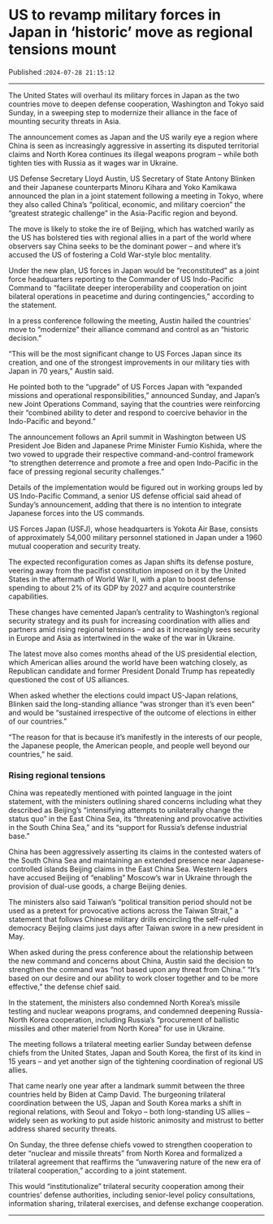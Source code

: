 # US to revamp military forces in Japan in ‘historic’ move as regional tensions mount

Published :`2024-07-28 21:15:12`

---

The United States will overhaul its military forces in Japan as the two countries move to deepen defense cooperation, Washington and Tokyo said Sunday, in a sweeping step to modernize their alliance in the face of mounting security threats in Asia.

The announcement comes as Japan and the US warily eye a region where China is seen as increasingly aggressive in asserting its disputed territorial claims and North Korea continues its illegal weapons program – while both tighten ties with Russia as it wages war in Ukraine.

US Defense Secretary Lloyd Austin, US Secretary of State Antony Blinken and their Japanese counterparts Minoru Kihara and Yoko Kamikawa announced the plan in a joint statement following a meeting in Tokyo, where they also called China’s “political, economic, and military coercion” the “greatest strategic challenge” in the Asia-Pacific region and beyond.

The move is likely to stoke the ire of Beijing, which has watched warily as the US has bolstered ties with regional allies in a part of the world where observers say China seeks to be the dominant power – and where it’s accused the US of fostering a Cold War-style bloc mentality.

Under the new plan, US forces in Japan would be “reconstituted” as a joint force headquarters reporting to the Commander of US Indo-Pacific Command to “facilitate deeper interoperability and cooperation on joint bilateral operations in peacetime and during contingencies,” according to the statement.

In a press conference following the meeting, Austin hailed the countries’ move to “modernize” their alliance command and control as an “historic decision.”

“This will be the most significant change to US Forces Japan since its creation, and one of the strongest improvements in our military ties with Japan in 70 years,” Austin said.

He pointed both to the “upgrade” of US Forces Japan with “expanded missions and operational responsibilities,” announced Sunday, and Japan’s new Joint Operations Command, saying that the countries were reinforcing their “combined ability to deter and respond to coercive behavior in the Indo-Pacific and beyond.”

The announcement follows an April summit in Washington between US President Joe Biden and Japanese Prime Minister Fumio Kishida, where the two vowed to upgrade their respective command-and-control framework “to strengthen deterrence and promote a free and open Indo-Pacific in the face of pressing regional security challenges.”

Details of the implementation would be figured out in working groups led by US Indo-Pacific Command, a senior US defense official said ahead of Sunday’s announcement, adding that there is no intention to integrate Japanese forces into the US commands.

US Forces Japan (USFJ), whose headquarters is Yokota Air Base, consists of approximately 54,000 military personnel stationed in Japan under a 1960 mutual cooperation and security treaty.

The expected reconfiguration comes as Japan shifts its defense posture, veering away from the pacifist constitution imposed on it by the United States in the aftermath of World War II, with a plan to boost defense spending to about 2% of its GDP by 2027 and acquire counterstrike capabilities.

These changes have cemented Japan’s centrality to Washington’s regional security strategy and its push for increasing coordination with allies and partners amid rising regional tensions – and as it increasingly sees security in Europe and Asia as intertwined in the wake of the war in Ukraine.

The latest move also comes months ahead of the US presidential election, which American allies around the world have been watching closely, as Republican candidate and former President Donald Trump has repeatedly questioned the cost of US alliances.

When asked whether the elections could impact US-Japan relations, Blinken said the long-standing alliance “was stronger than it’s even been” and would be “sustained irrespective of the outcome of elections in either of our countries.”

“The reason for that is because it’s manifestly in the interests of our people, the Japanese people, the American people, and people well beyond our countries,” he said.

### Rising regional tensions

China was repeatedly mentioned with pointed language in the joint statement, with the ministers outlining shared concerns including what they described as Beijing’s “intensifying attempts to unilaterally change the status quo” in the East China Sea, its “threatening and provocative activities in the South China Sea,” and its “support for Russia’s defense industrial base.”

China has been aggressively asserting its claims in the contested waters of the South China Sea and maintaining an extended presence near Japanese-controlled islands Beijing claims in the East China Sea. Western leaders have accused Beijing of “enabling” Moscow’s war in Ukraine through the provision of dual-use goods, a charge Beijing denies.

The ministers also said Taiwan’s “political transition period should not be used as a pretext for provocative actions across the Taiwan Strait,” a statement that follows Chinese military drills encircling the self-ruled democracy Beijing claims just days after Taiwan swore in a new president in May.

When asked during the press conference about the relationship between the new command and concerns about China, Austin said the decision to strengthen the command was “not based upon any threat from China.” “It’s based on our desire and our ability to work closer together and to be more effective,” the defense chief said.

In the statement, the ministers also condemned North Korea’s missile testing and nuclear weapons programs, and condemned deepening Russia-North Korea cooperation, including Russia’s “procurement of ballistic missiles and other materiel from North Korea” for use in Ukraine.

The meeting follows a trilateral meeting earlier Sunday between defense chiefs from the United States, Japan and South Korea, the first of its kind in 15 years – and yet another sign of the tightening coordination of regional US allies.

That came nearly one year after a landmark summit between the three countries held by Biden at Camp David. The burgeoning trilateral coordination between the US, Japan and South Korea marks a shift in regional relations, with Seoul and Tokyo – both long-standing US allies – widely seen as working to put aside historic animosity and mistrust to better address shared security threats.

On Sunday, the three defense chiefs vowed to strengthen cooperation to deter “nuclear and missile threats” from North Korea and formalized a trilateral agreement that reaffirms the “unwavering nature of the new era of trilateral cooperation,” according to a joint statement.

This would “institutionalize” trilateral security cooperation among their countries’ defense authorities, including senior-level policy consultations, information sharing, trilateral exercises, and defense exchange cooperation.

---

